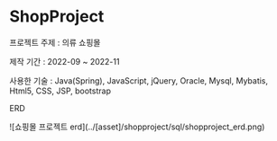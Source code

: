 # ShopProject
<p>프로젝트 주제 : 의류 쇼핑몰</p>
<p>제작 기간 : 2022-09 ~ 2022-11</p>
<p>사용한 기술 : Java(Spring), JavaScript, jQuery, Oracle, Mysql, Mybatis, Html5, CSS, JSP, bootstrap</p>
<p>ERD</p>
<p>![쇼핑몰 프로젝트 erd](../[asset]/shopproject/sql/shopproject_erd.png)</p>

